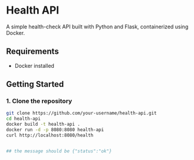 # Health API

A simple health-check API built with Python and Flask, containerized using Docker.

## Requirements

- Docker installed

## Getting Started

### 1. Clone the repository

```bash
git clone https://github.com/your-username/health-api.git
cd health-api
docker build -t health-api .
docker run -d -p 8080:8080 health-api
curl http://localhost:8080/health


## the message should be {"status":"ok"}
